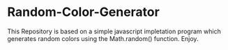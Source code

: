 # Random-Color-Generator
This Repository is based on a simple javascript impletation program which generates random colors using the Math.random() function. Enjoy.
